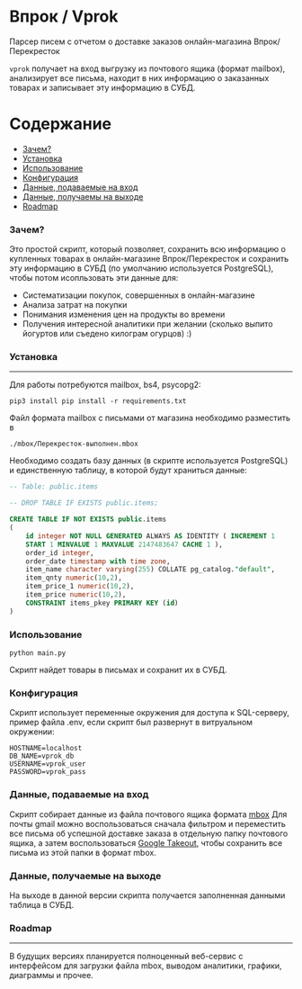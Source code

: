 # Впрок / Vprok

Парсер писем с отчетом о доставке заказов онлайн-магазина Впрок/Перекресток

`vprok` получает на вход выгрузку из почтового ящика (формат mailbox), анализирует все письма, находит в них информацию о заказанных товарах и записывает эту информацию в СУБД.

Содержание
==========

* [Зачем?](#зачем)
* [Установка](#установка)
* [Использование](#использование)
* [Конфигурация](#конфигурация)
* [Данные, подаваемые на вход](#вход)
* [Данные, получаемы на выходе](#выход)
* [Roadmap](#roadmap)


### Зачем?

Это простой скрипт, который позволяет, сохранить всю информацию о купленных товарах в онлайн-магазине Впрок/Перекресток и сохранить эту информацию в СУБД (по умолчанию используется PostgreSQL), чтобы потом исопльзовать эти данные для:

+ Систематизации покупок, совершенных в онлайн-магазине
+ Анализа затрат на покупки
+ Понимания изменения цен на продукты во времени
+ Получения интересной аналитики при желании (сколько выпито йогуртов или съедено килограм огурцов) :)

### Установка
---

Для работы потребуются mailbox, bs4, psycopg2:

```shell
pip3 install pip install -r requirements.txt 
```

Файл формата mailbox с письмами от магазина необходимо разместить в

```shell
./mbox/Перекресток-выполнен.mbox
```

Необходимо создать базу данных (в скрипте используется PostgreSQL) и единственную таблицу, в которой будут храниться данные:

```SQL
-- Table: public.items

-- DROP TABLE IF EXISTS public.items;

CREATE TABLE IF NOT EXISTS public.items
(
    id integer NOT NULL GENERATED ALWAYS AS IDENTITY ( INCREMENT 1 
    START 1 MINVALUE 1 MAXVALUE 2147483647 CACHE 1 ),
    order_id integer,
    order_date timestamp with time zone,
    item_name character varying(255) COLLATE pg_catalog."default",
    item_qnty numeric(10,2),
    item_price_1 numeric(10,2),
    item_price numeric(10,2),
    CONSTRAINT items_pkey PRIMARY KEY (id)
)
```

### Использование

```shell
python main.py
```

Скрипт найдет товары в письмах и сохранит их в СУБД.

### Конфигурация

Скрипт использует переменные окружения для доступа к SQL-серверу, пример файла .env, если скрипт был развернут в витруальном окружении:

```shell
HOSTNAME=localhost
DB_NAME=vprok_db
USERNAME=vprok_user
PASSWORD=vprok_pass
```

### Данные, подаваемые на вход

Скрипт собирает данные из файла почтового ящика формата [mbox](https://ru.wikipedia.org/wiki/Mbox)
Для почты gmail можно воспользоваться сначала фильтром и переместить все письма об успешной доставке заказа в отдельную папку
почтового ящика, а затем воспользоваться [Google Takeout](https://takeout.google.com/), чтобы сохранить все письма из этой папки
в формат mbox. 

### Данные, получаемые на выходе

На выходе в данной версии скрипта получается заполненная данными таблица в СУБД.

### Roadmap
---

В будущих версиях планируется полноценный веб-сервис с интерфейсом для загрузки файла mbox, выводом аналитики, графики,
диаграммы и прочее.